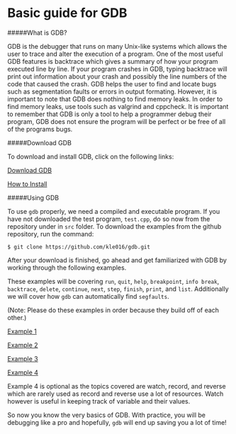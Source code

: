 Basic guide for GDB
===================

#####What is GDB?

GDB is the debugger that runs on many Unix-like systems which allows the user to trace and alter the execution of a program. One of the most useful GDB features is backtrace which gives a summary of how your program executed line by line. If your program crashes in GDB, typing backtrace will print out information about your crash and possibly the line numbers of the code that caused the crash. GDB helps the user to find and locate bugs such as segmentation faults or errors in output formating. However, it is important to note that GDB does nothing to find memory leaks. In order to find memory leaks, use tools such as valgrind and cppcheck. It is important to remember that GDB is only a tool to help a programmer debug their program, GDB does not ensure the program will be perfect or be free of all of the programs bugs.


#####Download GDB


To download and install GDB, click on the following links:

[Download GDB](http://www.gnu.org/software/gdb/download/)

[How to Install](http://www.tutorialspoint.com/gnu_debugger/installing_gdb.htm)

#####Using GDB

To use `gdb` properly, we need a compiled and executable program. If you have not downloaded the test program, `test.cpp`, do so now from the repository under in `src` folder. To download the examples from the github repository, run the command:


```
$ git clone https://github.com/kle016/gdb.git
```
After your download is finished, go ahead and get familiarized with GDB by working through the following examples. 

These examples will be covering `run`, `quit`, `help`, `breakpoint`, `info break`, `backtrace`, `delete`, `continue`, `next`, `step`, `finish`, `print`, and `list`. Additionally we will cover how `gdb` can automatically find `segfaults`.

(Note: Please do these examples in order because they build off of each other.)



[Example 1](ex1/)

[Example 2](ex2/)

[Example 3](ex3/)

[Example 4](ex4/)

Example 4 is optional as the topics covered are watch, record, and reverse which are rarely used as record and reverse use a lot of resources.
Watch however is useful in keeping track of variable and their values.

So now you know the very basics of GDB. With practice, you will be debugging like a pro and hopefully, `gdb` will end up saving you a lot of time!


